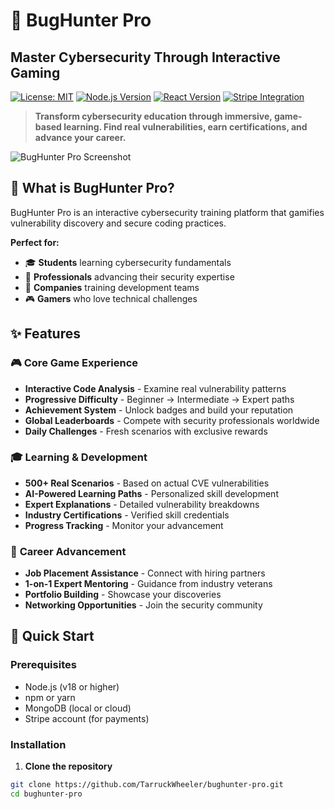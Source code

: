# 🐛 BugHunter Pro
## Master Cybersecurity Through Interactive Gaming

[![License: MIT](https://img.shields.io/badge/License-MIT-yellow.svg)](https://opensource.org/licenses/MIT)
[![Node.js Version](https://img.shields.io/badge/node-%3E%3D18.0.0-brightgreen)](https://nodejs.org/)
[![React Version](https://img.shields.io/badge/react-%3E%3D18.0.0-blue)](https://reactjs.org/)
[![Stripe Integration](https://img.shields.io/badge/payments-stripe-blueviolet)](https://stripe.com)

> **Transform cybersecurity education through immersive, game-based learning. Find real vulnerabilities, earn certifications, and advance your career.**

![BugHunter Pro Screenshot](https://tarruck.netlify.app/screenshot.png)

## 🎯 **What is BugHunter Pro?**

BugHunter Pro is an interactive cybersecurity training platform that gamifies vulnerability discovery and secure coding practices.

**Perfect for:**
- 🎓 **Students** learning cybersecurity fundamentals
- 💼 **Professionals** advancing their security expertise
- 🏢 **Companies** training development teams
- 🎮 **Gamers** who love technical challenges

## ✨ **Features**

### 🎮 **Core Game Experience**
- **Interactive Code Analysis** - Examine real vulnerability patterns
- **Progressive Difficulty** - Beginner → Intermediate → Expert paths
- **Achievement System** - Unlock badges and build your reputation
- **Global Leaderboards** - Compete with security professionals worldwide
- **Daily Challenges** - Fresh scenarios with exclusive rewards

### 🎓 **Learning & Development**
- **500+ Real Scenarios** - Based on actual CVE vulnerabilities
- **AI-Powered Learning Paths** - Personalized skill development
- **Expert Explanations** - Detailed vulnerability breakdowns
- **Industry Certifications** - Verified skill credentials
- **Progress Tracking** - Monitor your advancement

### 💼 **Career Advancement**
- **Job Placement Assistance** - Connect with hiring partners
- **1-on-1 Expert Mentoring** - Guidance from industry veterans
- **Portfolio Building** - Showcase your discoveries
- **Networking Opportunities** - Join the security community

## 🚀 **Quick Start**

### Prerequisites
- Node.js (v18 or higher)
- npm or yarn
- MongoDB (local or cloud)
- Stripe account (for payments)

### Installation

1. **Clone the repository**
```bash
git clone https://github.com/TarruckWheeler/bughunter-pro.git
cd bughunter-pro
